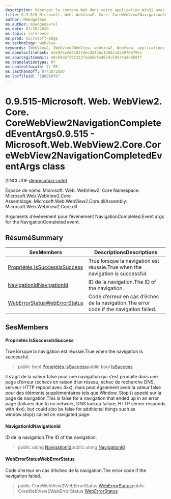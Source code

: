 ```yaml
---
description: Héberger le contenu Web dans votre application Win32 avec le contrôle Microsoft Edge WebView2
title: 0.9.515-Microsoft. Web. WebView2. Core. CoreWebView2NavigationCompletedEventArgs
author: MSEdgeTeam
ms.author: msedgedevrel
ms.date: 07/20/2020
ms.topic: reference
ms.prod: microsoft-edge
ms.technology: webview
keywords: IWebView2, IWebView2WebView, webview2, WebView, applications Win32, Win32, Edge, ICoreWebView2, ICoreWebView2Controller, contrôle de navigateur, html Edge
ms.openlocfilehash: e2e973e2ee1817decd24bbc1d0dc3daa9709795c
ms.sourcegitcommit: e0cb9e6f59f222fade6afa4829c59524a9a9b9ff
ms.translationtype: MT
ms.contentlocale: fr-FR
ms.lasthandoff: 07/20/2020
ms.locfileid: "10885078"
---
```

# <span data-ttu-id="6de1d-104">0.9.515-Microsoft. Web. WebView2. Core. CoreWebView2NavigationCompletedEventArgs</span><span class="sxs-lookup"><span data-stu-id="6de1d-104">0.9.515 - Microsoft.Web.WebView2.Core.CoreWebView2NavigationCompletedEventArgs class</span></span> 

[!INCLUDE [deprecation-note](../../includes/deprecation-note.md)]

<span data-ttu-id="6de1d-105">Espace de noms: Microsoft. Web. WebView2. Core </span><span class="sxs-lookup"><span data-stu-id="6de1d-105">Namespace: Microsoft.Web.WebView2.Core</span></span>\
<span data-ttu-id="6de1d-106">Assemblage: Microsoft.Web.WebView2.Core.dll</span><span class="sxs-lookup"><span data-stu-id="6de1d-106">Assembly: Microsoft.Web.WebView2.Core.dll</span></span>

<span data-ttu-id="6de1d-107">Arguments d’événement pour l’événement NavigationCompleted.</span><span class="sxs-lookup"><span data-stu-id="6de1d-107">Event args for the NavigationCompleted event.</span></span>

## <span data-ttu-id="6de1d-108">Résumé</span><span class="sxs-lookup"><span data-stu-id="6de1d-108">Summary</span></span>

 <span data-ttu-id="6de1d-109">Ses</span><span class="sxs-lookup"><span data-stu-id="6de1d-109">Members</span></span>                        | <span data-ttu-id="6de1d-110">Descriptions</span><span class="sxs-lookup"><span data-stu-id="6de1d-110">Descriptions</span></span>
--------------------------------|---------------------------------------------
[<span data-ttu-id="6de1d-111">Propriétés IsSuccess</span><span class="sxs-lookup"><span data-stu-id="6de1d-111">IsSuccess</span></span>](#issuccess) | <span data-ttu-id="6de1d-112">True lorsque la navigation est réussie.</span><span class="sxs-lookup"><span data-stu-id="6de1d-112">True when the navigation is successful.</span></span>
[<span data-ttu-id="6de1d-113">NavigationId</span><span class="sxs-lookup"><span data-stu-id="6de1d-113">NavigationId</span></span>](#navigationid) | <span data-ttu-id="6de1d-114">ID de la navigation.</span><span class="sxs-lookup"><span data-stu-id="6de1d-114">The ID of the navigation.</span></span>
[<span data-ttu-id="6de1d-115">WebErrorStatus</span><span class="sxs-lookup"><span data-stu-id="6de1d-115">WebErrorStatus</span></span>](#weberrorstatus) | <span data-ttu-id="6de1d-116">Code d’erreur en cas d’échec de la navigation.</span><span class="sxs-lookup"><span data-stu-id="6de1d-116">The error code if the navigation failed.</span></span>

## <span data-ttu-id="6de1d-117">Ses</span><span class="sxs-lookup"><span data-stu-id="6de1d-117">Members</span></span>

#### <span data-ttu-id="6de1d-118">Propriétés IsSuccess</span><span class="sxs-lookup"><span data-stu-id="6de1d-118">IsSuccess</span></span> 

<span data-ttu-id="6de1d-119">True lorsque la navigation est réussie.</span><span class="sxs-lookup"><span data-stu-id="6de1d-119">True when the navigation is successful.</span></span>

> <span data-ttu-id="6de1d-120">public bool [Propriétés IsSuccess](#issuccess)</span><span class="sxs-lookup"><span data-stu-id="6de1d-120">public bool [IsSuccess](#issuccess)</span></span>

<span data-ttu-id="6de1d-121">Il s’agit de la valeur false pour une navigation qui s’est produite dans une page d’erreur (échecs en raison d’un réseau, échec de recherche DNS, serveur HTTP répond avec 4xx), mais peut également avoir la valeur false pour des éléments supplémentaires tels que Window. Stop () appelé sur la page de navigation.</span><span class="sxs-lookup"><span data-stu-id="6de1d-121">This is false for a navigation that ended up in an error page (failures due to no network, DNS lookup failure, HTTP server responds with 4xx), but could also be false for additional things such as window.stop() called on navigated page.</span></span>

#### <span data-ttu-id="6de1d-122">NavigationId</span><span class="sxs-lookup"><span data-stu-id="6de1d-122">NavigationId</span></span> 

<span data-ttu-id="6de1d-123">ID de la navigation.</span><span class="sxs-lookup"><span data-stu-id="6de1d-123">The ID of the navigation.</span></span>

> <span data-ttu-id="6de1d-124">public ulong [NavigationId](#navigationid)</span><span class="sxs-lookup"><span data-stu-id="6de1d-124">public ulong [NavigationId](#navigationid)</span></span>

#### <span data-ttu-id="6de1d-125">WebErrorStatus</span><span class="sxs-lookup"><span data-stu-id="6de1d-125">WebErrorStatus</span></span> 

<span data-ttu-id="6de1d-126">Code d’erreur en cas d’échec de la navigation.</span><span class="sxs-lookup"><span data-stu-id="6de1d-126">The error code if the navigation failed.</span></span>

> <span data-ttu-id="6de1d-127">public CoreWebView2WebErrorStatus [WebErrorStatus](#weberrorstatus)</span><span class="sxs-lookup"><span data-stu-id="6de1d-127">public CoreWebView2WebErrorStatus [WebErrorStatus](#weberrorstatus)</span></span>

